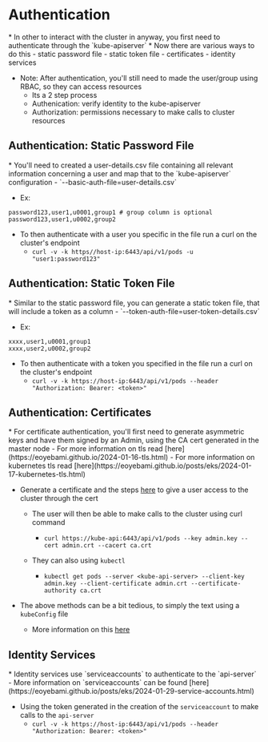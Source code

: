 <h1>Authentication</h1>
* In other to interact with the cluster in anyway, you first need to authenticate through the `kube-apiserver`
* Now there are various ways to do this
  - static password file
  - static token file
  - certificates
  - identity services

* Note: After authentication, you'll still need to made the user/group using RBAC, so they can access resources
  - Its a 2 step process
   * Authenication: verify identity to the kube-apiserver
   * Authorization: permissions necessary to make calls to cluster resources

<h2>Authentication: Static Password File</h2>
* You'll need to created a user-details.csv file containing all relevant information concerning a user and map that to the `kube-apiserver` configuration
  - `--basic-auth-file=user-details.csv`

* Ex:

```
password123,user1,u0001,group1 # group column is optional
password123,user1,u0002,group2
```

* To then authenticate with a user you specific in the file run a curl on the cluster's endpoint
  - `curl -v -k https//host-ip:6443/api/v1/pods -u "user1:password123"`

<h2>Authentication: Static Token File</h2>
* Similar to the static password file, you can generate a static token file, that will include a token as a column
  - `--token-auth-file=user-token-details.csv`

* Ex:

```
xxxx,user1,u0001,group1
xxxx,user2,u0002,group2
```

* To then authenticate with a token you specified in the file run a curl on the cluster's endpoint
  - `curl -v -k https://host-ip:6443/api/v1/pods --header "Authorization: Bearer: <token>"`

<h2>Authentication: Certificates</h2>
* For certificate authentication, you'll first need to generate asymmetric keys and have them signed by an Admin, using the CA cert generated in the master node
  - For more information on tls read [here](https://eoyebami.github.io/2024-01-16-tls.html)
  - For more information on kubernetes tls read [here](https://eoyebami.github.io/posts/eks/2024-01-17-kubernetes-tls.html)

* Generate a certificate and the steps [here](https://eoyebami.github.io/posts/eks/2024-01-22-certificate-signing-request.html) to give a user access to the cluster through the cert
  - The user will then be able to make calls to the cluster using curl command
    * `curl https://kube-api:6443/api/v1/pods --key admin.key --cert admin.crt --cacert ca.crt`

  - They can also using `kubectl`
    * `kubectl get pods --server <kube-api-server> --client-key admin.key --client-certificate admin.crt --certificate-authority ca.crt`

* The above methods can be a bit tedious, to simply the text using a `kubeConfig` file
  - More information on this [here](https://eoyebami.github.io/posts/eks/2024-01-22-kubeconfig.html)

<h2>Identity Services</h2>
* Identity services use `serviceaccounts` to authenticate to the `api-server`
  - More information on `serviceaccounts` can be found [here](https://eoyebami.github.io/posts/eks/2024-01-29-service-accounts.html)

* Using the token generated in the creation of the `serviceaccount` to make calls to the `api-server`
  - `curl -v -k https://host-ip:6443/api/v1/pods --header "Authorization: Bearer: <token>"`
